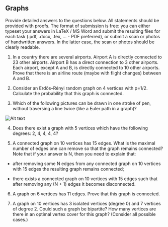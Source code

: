 ## Graphs
Provide detailed answers to the questions below. All statements should be provided with proofs. The format of submission is free: you can either typeset your answers in LaTeX / MS Word and submit the resulting files for each task (.pdf, .docx, .tex, ... - PDF preferred), or submit a scan or photos of handwritten answers. In the latter case, the scan or photos should be clearly readable.



1. In a country there are several airports. Airport A is directly connected to 23 other airports. Airport B has a direct connection to 3 other airports. Each airport, except A and B, is directly connected to 10 other airports. Prove that there is an airline route (maybe with flight changes) between A and B.

2. Consider an Erdős–Rényi random graph on 4 vertices with p=1/2. Calculate the probability that this graph is connected.

3. Which of the following pictures can be drawn in one stroke of pen, without traversing a line twice (like a Euler path in a graph)?

<img src="/images/task3.png" alt="Alt text">

4. Does there exist a graph with 5 vertices which have the following degrees: 2, 4, 4, 4, 4?

5. A connected graph on 10 vertices has 15 edges. What is the maximal number of edges one can remove so that the graph remains connected? Note that if your answer is N, then you need to explain that:

- after removing some N edges from any connected graph on 10 vertices with 15 edges the resulting graph remains connected;

- there exists a connected graph on 10 vertices with 15 edges such that after removing any (N + 1) edges it becomes disconnected.

6. A graph on 6 vertices has 11 edges. Prove that this graph is connected.

7. A graph on 10 vertices has 3 isolated vertices (degree 0) and 7 vertices of degree 2. Could such a graph be bipartite? How many vertices are there in an optimal vertex cover for this graph? (Consider all possible cases.)